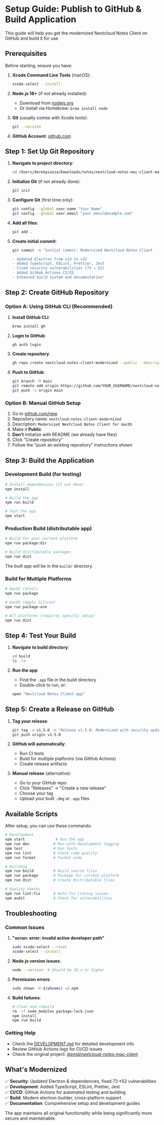 # Setup Guide: Publish to GitHub & Build Application

This guide will help you get the modernized Nextcloud Notes Client on GitHub and build it for use.

## Prerequisites

Before starting, ensure you have:

1. **Xcode Command Line Tools** (macOS):
   ```bash
   xcode-select --install
   ```

2. **Node.js 18+** (if not already installed):
   - Download from [nodejs.org](https://nodejs.org/)
   - Or install via Homebrew: `brew install node`

3. **Git** (usually comes with Xcode tools):
   ```bash
   git --version
   ```

4. **GitHub Account**: [github.com](https://github.com)

## Step 1: Set Up Git Repository

1. **Navigate to project directory**:
   ```bash
   cd /Users/derekpiazza/Downloads/notes/nextcloud-notes-mac-client-master
   ```

2. **Initialize Git** (if not already done):
   ```bash
   git init
   ```

3. **Configure Git** (first time only):
   ```bash
   git config --global user.name "Your Name"
   git config --global user.email "your.email@example.com"
   ```

4. **Add all files**:
   ```bash
   git add .
   ```

5. **Create initial commit**:
   ```bash
   git commit -m "Initial commit: Modernized Nextcloud Notes Client

   - Updated Electron from v13 to v32
   - Added TypeScript, ESLint, Prettier, Jest
   - Fixed security vulnerabilities (73 → 52)
   - Added GitHub Actions CI/CD
   - Enhanced build system and documentation"
   ```

## Step 2: Create GitHub Repository

### Option A: Using GitHub CLI (Recommended)
1. **Install GitHub CLI**:
   ```bash
   brew install gh
   ```

2. **Login to GitHub**:
   ```bash
   gh auth login
   ```

3. **Create repository**:
   ```bash
   gh repo create nextcloud-notes-client-modernized --public --description "Modernized Nextcloud Notes Client for macOS with enhanced security and developer tools"
   ```

4. **Push to GitHub**:
   ```bash
   git branch -M main
   git remote add origin https://github.com/YOUR_USERNAME/nextcloud-notes-client-modernized.git
   git push -u origin main
   ```

### Option B: Manual GitHub Setup
1. Go to [github.com/new](https://github.com/new)
2. Repository name: `nextcloud-notes-client-modernized`
3. Description: `Modernized Nextcloud Notes Client for macOS`
4. Make it **Public**
5. **Don't** initialize with README (we already have files)
6. Click "Create repository"
7. Follow the "push an existing repository" instructions shown

## Step 3: Build the Application

### Development Build (for testing)
```bash
# Install dependencies (if not done)
npm install

# Build the app
npm run build

# Test the app
npm start
```

### Production Build (distributable app)
```bash
# Build for your current platform
npm run package:dir

# Build distributable packages
npm run dist
```

The built app will be in the `build/` directory.

### Build for Multiple Platforms
```bash
# macOS (Intel)
npm run package

# macOS (Apple Silicon) 
npm run package-arm

# All platforms (requires specific setup)
npm run dist
```

## Step 4: Test Your Build

1. **Navigate to build directory**:
   ```bash
   cd build
   ls -la
   ```

2. **Run the app**:
   - Find the `.app` file in the build directory
   - Double-click to run, or:
   ```bash
   open "Nextcloud Notes Client.app"
   ```

## Step 5: Create a Release on GitHub

1. **Tag your release**:
   ```bash
   git tag -a v1.5.0 -m "Release v1.5.0: Modernized with security updates"
   git push origin v1.5.0
   ```

2. **GitHub will automatically**:
   - Run CI tests
   - Build for multiple platforms (via GitHub Actions)
   - Create release artifacts

3. **Manual release** (alternative):
   - Go to your GitHub repo
   - Click "Releases" → "Create a new release"
   - Choose your tag
   - Upload your built `.dmg` or `.app` files

## Available Scripts

After setup, you can use these commands:

```bash
# Development
npm start              # Run the app
npm run dev           # Run with development logging
npm test              # Run tests
npm run lint          # Check code quality
npm run format        # Format code

# Building
npm run build         # Build source files
npm run package       # Package for current platform
npm run dist          # Create distributable files

# Quality checks
npm run lint:fix      # Auto-fix linting issues
npm audit             # Check for vulnerabilities
```

## Troubleshooting

### Common Issues

1. **"xcrun: error: invalid active developer path"**
   ```bash
   sudo xcode-select --reset
   xcode-select --install
   ```

2. **Node.js version issues**:
   ```bash
   node --version  # Should be 18.x or higher
   ```

3. **Permission errors**:
   ```bash
   sudo chown -R $(whoami) ~/.npm
   ```

4. **Build failures**:
   ```bash
   # Clean and rebuild
   rm -rf node_modules package-lock.json
   npm install
   npm run build
   ```

### Getting Help

- Check the [DEVELOPMENT.md](./DEVELOPMENT.md) for detailed development info
- Review GitHub Actions logs for CI/CD issues
- Check the original project: [dgmid/nextcloud-notes-mac-client](https://github.com/dgmid/nextcloud-notes-mac-client)

## What's Modernized

✅ **Security**: Updated Electron & dependencies, fixed 73→52 vulnerabilities  
✅ **Development**: Added TypeScript, ESLint, Prettier, Jest  
✅ **CI/CD**: GitHub Actions for automated testing and building  
✅ **Build**: Modern electron-builder, cross-platform support  
✅ **Documentation**: Comprehensive setup and development guides  

The app maintains all original functionality while being significantly more secure and maintainable.